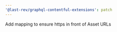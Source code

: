 ```yaml
---
'@last-rev/graphql-contentful-extensions': patch
---
```


Add mapping to ensure https in front of Asset URLs
